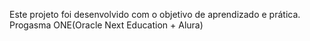  Este projeto foi desenvolvido com o objetivo de aprendizado e prática.  Progasma ONE(Oracle Next Education + Alura)
